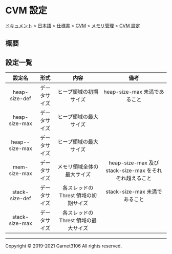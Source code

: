 # CVM 設定

[ドキュメント](../../../../../index.md) > [日本語](../../../../index.md) > [仕様書](../../../index.md) > [CVM](../../index.md) > [メモリ管理](../index.md) > [CVM 設定](./index.md)

## 概要

## 設定一覧

|設定名|形式|内容|備考|
|:-:|:-:|:-:|:-:|
|heap-size-def|データサイズ|ヒープ領域の初期サイズ|heap-size-max 未満であること|
|heap-size-max|データサイズ|ヒープ領域の最大サイズ||
|heap--size-max|データサイズ|ヒープ領域の最大サイズ||
|mem-size-max|データサイズ|メモリ領域全体の最大サイズ|heap-size-max 及び stack-size-max をそれぞれ超えること|
|stack-size-def|データサイズ|各スレッドの Threst 領域の初期サイズ|stack-size-max 未満であること|
|stack-size-max|データサイズ|各スレッドの Threst 領域の最大サイズ||

---

Copyright © 2019-2021 Garnet3106 All rights reserved.

